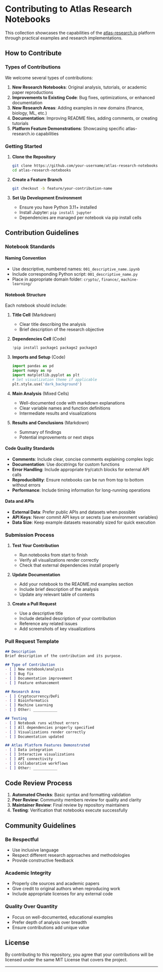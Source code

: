# Contributing to Atlas Research Notebooks

 This collection showcases the capabilities of the [atlas-research.io](https://atlas-research.io) platform through practical examples and research implementations.

## How to Contribute

### Types of Contributions

We welcome several types of contributions:

1. **New Research Notebooks**: Original analysis, tutorials, or academic paper reproductions
2. **Improvements to Existing Code**: Bug fixes, optimizations, or enhanced documentation
3. **New Research Areas**: Adding examples in new domains (finance, biology, ML, etc.)
4. **Documentation**: Improving README files, adding comments, or creating tutorials
5. **Platform Feature Demonstrations**: Showcasing specific atlas-research.io capabilities

### Getting Started

1. **Clone the Repository**
   ```bash
   git clone https://github.com/your-username/atlas-research-notebooks.git
   cd atlas-research-notebooks
   ```

2. **Create a Feature Branch**
   ```bash
   git checkout -b feature/your-contribution-name
   ```

3. **Set Up Development Environment**
   - Ensure you have Python 3.11+ installed
   - Install Jupyter: `pip install jupyter`
   - Dependencies are managed per notebook via pip install cells

## Contribution Guidelines

### Notebook Standards

#### Naming Convention
- Use descriptive, numbered names: `001_descriptive_name.ipynb`
- Include corresponding Python script: `001_descriptive_name.py`
- Place in appropriate domain folder: `crypto/`, `finance/`, `machine-learning/`

#### Notebook Structure
Each notebook should include:

1. **Title Cell** (Markdown)
   - Clear title describing the analysis
   - Brief description of the research objective

2. **Dependencies Cell** (Code)
   ```python
   !pip install package1 package2 package3
   ```

3. **Imports and Setup** (Code)
   ```python
   import pandas as pd
   import numpy as np
   import matplotlib.pyplot as plt
   # Set visualization theme if applicable
   plt.style.use('dark_background')
   ```

4. **Main Analysis** (Mixed Cells)
   - Well-documented code with markdown explanations
   - Clear variable names and function definitions
   - Intermediate results and visualizations

5. **Results and Conclusions** (Markdown)
   - Summary of findings
   - Potential improvements or next steps

#### Code Quality Standards

- **Comments**: Include clear, concise comments explaining complex logic
- **Documentation**: Use docstrings for custom functions
- **Error Handling**: Include appropriate try/catch blocks for external API calls
- **Reproducibility**: Ensure notebooks can be run from top to bottom without errors
- **Performance**: Include timing information for long-running operations

#### Data and APIs

- **External Data**: Prefer public APIs and datasets when possible
- **API Keys**: Never commit API keys or secrets (use environment variables)
- **Data Size**: Keep example datasets reasonably sized for quick execution

### Submission Process

1. **Test Your Contribution**
   - Run notebooks from start to finish
   - Verify all visualizations render correctly
   - Check that external dependencies install properly

2. **Update Documentation**
   - Add your notebook to the README.md examples section
   - Include brief description of the analysis
   - Update any relevant table of contents

3. **Create a Pull Request**
   - Use a descriptive title
   - Include detailed description of your contribution
   - Reference any related issues
   - Add screenshots of key visualizations

### Pull Request Template

```markdown
## Description
Brief description of the contribution and its purpose.

## Type of Contribution
- [ ] New notebook/analysis
- [ ] Bug fix
- [ ] Documentation improvement
- [ ] Feature enhancement

## Research Area
- [ ] Cryptocurrency/DeFi
- [ ] Bioinformatics  
- [ ] Machine Learning
- [ ] Other: ___________

## Testing
- [ ] Notebook runs without errors
- [ ] All dependencies properly specified
- [ ] Visualizations render correctly
- [ ] Documentation updated

## Atlas Platform Features Demonstrated
- [ ] Data integration
- [ ] Interactive visualizations
- [ ] API connectivity
- [ ] Collaborative workflows
- [ ] Other: ___________
```

## Code Review Process

1. **Automated Checks**: Basic syntax and formatting validation
2. **Peer Review**: Community members review for quality and clarity
3. **Maintainer Review**: Final review by repository maintainers
4. **Testing**: Verification that notebooks execute successfully

## Community Guidelines

### Be Respectful
- Use inclusive language
- Respect different research approaches and methodologies
- Provide constructive feedback

### Academic Integrity
- Properly cite sources and academic papers
- Give credit to original authors when reproducing work
- Include appropriate licenses for any external code

### Quality Over Quantity
- Focus on well-documented, educational examples
- Prefer depth of analysis over breadth
- Ensure contributions add unique value

## License

By contributing to this repository, you agree that your contributions will be licensed under the same MIT License that covers the project.

---
